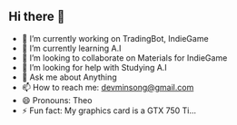 ## Hi there 👋

- 🔭 I’m currently working on TradingBot, IndieGame
- 🌱 I’m currently learning A.I
- 👯 I’m looking to collaborate on Materials for IndieGame
- 🤔 I’m looking for help with Studying A.I
- 💬 Ask me about Anything
- 📫 How to reach me: devminsong@gmail.com
- 😄 Pronouns: Theo
- ⚡ Fun fact: My graphics card is a GTX 750 Ti...
